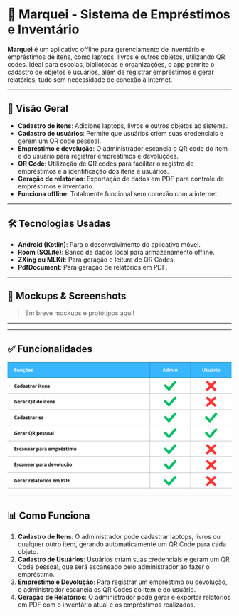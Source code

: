 # 📱 Marquei - Sistema de Empréstimos e Inventário

**Marquei** é um aplicativo offline para gerenciamento de inventário e empréstimos de itens, como laptops, livros e outros objetos, utilizando QR codes. Ideal para escolas, bibliotecas e organizações, o app permite o cadastro de objetos e usuários, além de registrar empréstimos e gerar relatórios, tudo sem necessidade de conexão à internet.

---

## 🧠 Visão Geral

- **Cadastro de itens**: Adicione laptops, livros e outros objetos ao sistema.
- **Cadastro de usuários**: Permite que usuários criem suas credenciais e gerem um QR code pessoal.
- **Empréstimo e devolução**: O administrador escaneia o QR code do item e do usuário para registrar empréstimos e devoluções.
- **QR Code**: Utilização de QR codes para facilitar o registro de empréstimos e a identificação dos itens e usuários.
- **Geração de relatórios**: Exportação de dados em PDF para controle de empréstimos e inventário.
- **Funciona offline**: Totalmente funcional sem conexão com a internet.

---

## 🛠️ Tecnologias Usadas

- **Android (Kotlin)**: Para o desenvolvimento do aplicativo móvel.
- **Room (SQLite)**: Banco de dados local para armazenamento offline.
- **ZXing ou MLKit**: Para geração e leitura de QR Codes.
- **PdfDocument**: Para geração de relatórios em PDF.

---

## 📸 Mockups & Screenshots

> Em breve mockups e protótipos aqui!

---


---

## ✅ Funcionalidades

![Funções do Marquei](docs/mockups_e_outros/Funcoes_do_Marquei.png)

---

## 📊 Como Funciona

1. **Cadastro de Itens**: O administrador pode cadastrar laptops, livros ou qualquer outro item, gerando automaticamente um QR Code para cada objeto.
2. **Cadastro de Usuários**: Usuários criam suas credenciais e geram um QR Code pessoal, que será escaneado pelo administrador ao fazer o empréstimo.
3. **Empréstimo e Devolução**: Para registrar um empréstimo ou devolução, o administrador escaneia os QR Codes do item e do usuário.
4. **Geração de Relatórios**: O administrador pode gerar e exportar relatórios em PDF com o inventário atual e os empréstimos realizados.
